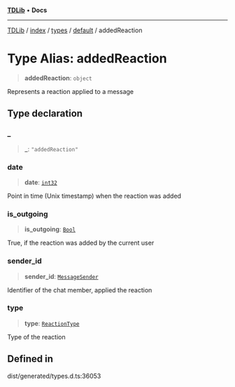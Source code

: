 [**TDLib**](../../../../../../README.md) • **Docs**

***

[TDLib](../../../../../../modules.md) / [index](../../../../../README.md) / [types](../../../README.md) / [default](../README.md) / addedReaction

# Type Alias: addedReaction

> **addedReaction**: `object`

Represents a reaction applied to a message

## Type declaration

### \_

> **\_**: `"addedReaction"`

### date

> **date**: [`int32`](int32-1.md)

Point in time (Unix timestamp) when the reaction was added

### is\_outgoing

> **is\_outgoing**: [`Bool`](Bool.md)

True, if the reaction was added by the current user

### sender\_id

> **sender\_id**: [`MessageSender`](MessageSender.md)

Identifier of the chat member, applied the reaction

### type

> **type**: [`ReactionType`](ReactionType.md)

Type of the reaction

## Defined in

dist/generated/types.d.ts:36053
